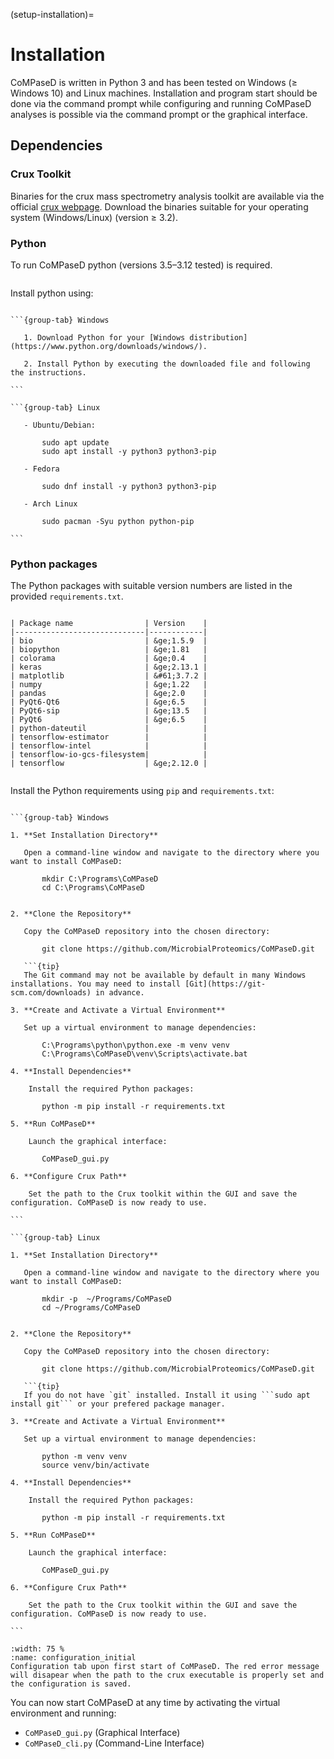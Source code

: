 (setup-installation)=
# Installation

CoMPaseD is written in Python 3 and has been tested on Windows (≥ Windows 10) and Linux machines. Installation and program start should be done via the command prompt while configuring and running CoMPaseD analyses is possible via the command prompt or the graphical interface.

## Dependencies

### Crux Toolkit

Binaries for the crux mass spectrometry analysis toolkit are available via the official [crux webpage](https://crux.ms/download.html).
Download the binaries suitable for your operating system (Windows/Linux) (version ≥ 3.2).

### Python

To run CoMPaseD python (versions 3.5–3.12 tested) is required.
```{note} While newer python versions may be compatible, some dependencies may not be immediately available for the latest releases. It is recommended to use a tested version to ensure full functionality.
```

Install python using:

````{tabs}

```{group-tab} Windows

   1. Download Python for your [Windows distribution](https://www.python.org/downloads/windows/).

   2. Install Python by executing the downloaded file and following the instructions.

```

```{group-tab} Linux

   - Ubuntu/Debian:

       sudo apt update
       sudo apt install -y python3 python3-pip

   - Fedora

       sudo dnf install -y python3 python3-pip

   - Arch Linux

       sudo pacman -Syu python python-pip

```
````

### Python packages

The Python packages with suitable version numbers are listed in the provided `requirements.txt`.

```{dropdown} requirements.txt

| Package name                | Version    |
|-----------------------------|------------|
| bio                         | &ge;1.5.9  |
| biopython                   | &ge;1.81   |
| colorama                    | &ge;0.4    |
| keras                       | &ge;2.13.1 |
| matplotlib                  | &#61;3.7.2 |
| numpy                       | &ge;1.22   |
| pandas                      | &ge;2.0    |
| PyQt6-Qt6                   | &ge;6.5    |
| PyQt6-sip                   | &ge;13.5   |
| PyQt6                       | &ge;6.5    |
| python-dateutil             |            |
| tensorflow-estimator        |            |
| tensorflow-intel            |            |
| tensorflow-io-gcs-filesystem|            |
| tensorflow                  | &ge;2.12.0 |

```

```{tip} We recommend using a virtual environment and pip to install these dependencies.
```

Install the Python requirements using `pip` and `requirements.txt`:


````{tabs}

```{group-tab} Windows

1. **Set Installation Directory**

   Open a command-line window and navigate to the directory where you want to install CoMPaseD:

       mkdir C:\Programs\CoMPaseD
       cd C:\Programs\CoMPaseD


2. **Clone the Repository**

   Copy the CoMPaseD repository into the chosen directory:

       git clone https://github.com/MicrobialProteomics/CoMPaseD.git

   ```{tip}
   The Git command may not be available by default in many Windows installations. You may need to install [Git](https://git-scm.com/downloads) in advance.

3. **Create and Activate a Virtual Environment**

   Set up a virtual environment to manage dependencies:

       C:\Programs\python\python.exe -m venv venv
       C:\Programs\CoMPaseD\venv\Scripts\activate.bat

4. **Install Dependencies**

    Install the required Python packages:

       python -m pip install -r requirements.txt

5. **Run CoMPaseD**

    Launch the graphical interface:

       CoMPaseD_gui.py

6. **Configure Crux Path**

    Set the path to the Crux toolkit within the GUI and save the configuration. CoMPaseD is now ready to use.

```

```{group-tab} Linux

1. **Set Installation Directory**

   Open a command-line window and navigate to the directory where you want to install CoMPaseD:

       mkdir -p  ~/Programs/CoMPaseD
       cd ~/Programs/CoMPaseD


2. **Clone the Repository**

   Copy the CoMPaseD repository into the chosen directory:

       git clone https://github.com/MicrobialProteomics/CoMPaseD.git

   ```{tip}
   If you do not have `git` installed. Install it using ```sudo apt install git``` or your prefered package manager.

3. **Create and Activate a Virtual Environment**

   Set up a virtual environment to manage dependencies:

       python -m venv venv
       source venv/bin/activate

4. **Install Dependencies**

    Install the required Python packages:

       python -m pip install -r requirements.txt

5. **Run CoMPaseD**

    Launch the graphical interface:

       CoMPaseD_gui.py

6. **Configure Crux Path**

    Set the path to the Crux toolkit within the GUI and save the configuration. CoMPaseD is now ready to use.

```

````

```{figure} ../assets/images/configuration-tab.png
:width: 75 %
:name: configuration_initial
Configuration tab upon first start of CoMPaseD. The red error message will disapear when the path to the crux executable is properly set and the configuration is saved.
```  

You can now start CoMPaseD at any time by activating the virtual environment and running:


- `CoMPaseD_gui.py` (Graphical Interface)
- `CoMPaseD_cli.py` (Command-Line Interface)